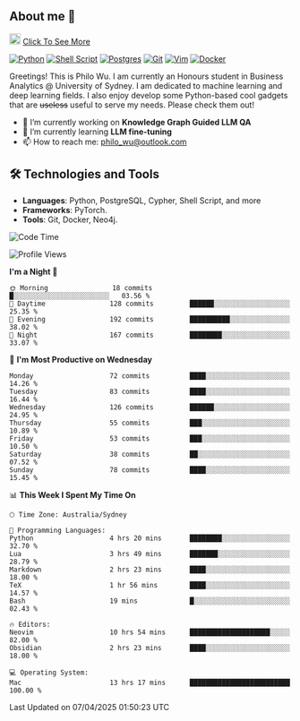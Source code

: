 ## About me 🤗

<a href="#"><img src="https://media.giphy.com/media/hvRJCLFzcasrR4ia7z/giphy.gif" width="20px" height="20px"></a> [Click To See More](https://codeboyphilo.github.io)

[![Python](https://img.shields.io/badge/python-3670A0?style=for-the-badge&logo=python&logoColor=ffdd54)](#)
[![Shell Script](https://img.shields.io/badge/shell_script-%23121011.svg?style=for-the-badge&logo=gnu-bash&logoColor=white)](#)
[![Postgres](https://img.shields.io/badge/postgres-%23316192.svg?style=for-the-badge&logo=postgresql&logoColor=white)](#)
[![Git](https://img.shields.io/badge/git-%23F05033.svg?style=for-the-badge&logo=git&logoColor=white)](#)
[![Vim](https://img.shields.io/badge/VIM-%2311AB00.svg?style=for-the-badge&logo=vim&logoColor=white)](#)
[![Docker](https://img.shields.io/badge/docker-%230db7ed.svg?style=for-the-badge&logo=docker&logoColor=white)](#)

Greetings! This is Philo Wu. I am currently an Honours student in Business Analytics \@ University of Sydney. I am dedicated to machine learning and deep learning fields. I also enjoy develop some Python-based cool gadgets that are ~~useless~~ useful to serve my needs. Please check them out!

- 🔭 I’m currently working on **Knowledge Graph Guided LLM QA**
- 🌱 I’m currently learning **LLM fine-tuning**
- 📫 How to reach me: philo_wu@outlook.com

## 🛠 Technologies and Tools
- **Languages**: Python, PostgreSQL, Cypher, Shell Script, and more
- **Frameworks**: PyTorch.
- **Tools**: Git, Docker, Neo4j.

<!--START_SECTION:waka-->
![Code Time](http://img.shields.io/badge/Code%20Time-729%20hrs%2015%20mins-blue)

![Profile Views](http://img.shields.io/badge/Profile%20Views-3-blue)

**I'm a Night 🦉** 

```text
🌞 Morning                18 commits          █░░░░░░░░░░░░░░░░░░░░░░░░   03.56 % 
🌆 Daytime                128 commits         ██████░░░░░░░░░░░░░░░░░░░   25.35 % 
🌃 Evening                192 commits         ██████████░░░░░░░░░░░░░░░   38.02 % 
🌙 Night                  167 commits         ████████░░░░░░░░░░░░░░░░░   33.07 % 
```
📅 **I'm Most Productive on Wednesday** 

```text
Monday                   72 commits          ████░░░░░░░░░░░░░░░░░░░░░   14.26 % 
Tuesday                  83 commits          ████░░░░░░░░░░░░░░░░░░░░░   16.44 % 
Wednesday                126 commits         ██████░░░░░░░░░░░░░░░░░░░   24.95 % 
Thursday                 55 commits          ███░░░░░░░░░░░░░░░░░░░░░░   10.89 % 
Friday                   53 commits          ███░░░░░░░░░░░░░░░░░░░░░░   10.50 % 
Saturday                 38 commits          ██░░░░░░░░░░░░░░░░░░░░░░░   07.52 % 
Sunday                   78 commits          ████░░░░░░░░░░░░░░░░░░░░░   15.45 % 
```


📊 **This Week I Spent My Time On** 

```text
🕑︎ Time Zone: Australia/Sydney

💬 Programming Languages: 
Python                   4 hrs 20 mins       ████████░░░░░░░░░░░░░░░░░   32.70 % 
Lua                      3 hrs 49 mins       ███████░░░░░░░░░░░░░░░░░░   28.79 % 
Markdown                 2 hrs 23 mins       ████░░░░░░░░░░░░░░░░░░░░░   18.00 % 
TeX                      1 hr 56 mins        ████░░░░░░░░░░░░░░░░░░░░░   14.57 % 
Bash                     19 mins             █░░░░░░░░░░░░░░░░░░░░░░░░   02.43 % 

🔥 Editors: 
Neovim                   10 hrs 54 mins      ████████████████████░░░░░   82.00 % 
Obsidian                 2 hrs 23 mins       ████░░░░░░░░░░░░░░░░░░░░░   18.00 % 

💻 Operating System: 
Mac                      13 hrs 17 mins      █████████████████████████   100.00 % 
```


 Last Updated on 07/04/2025 01:50:23 UTC
<!--END_SECTION:waka-->
